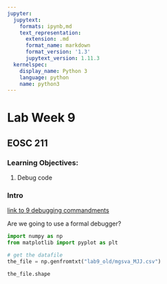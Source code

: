 ```yaml
---
jupyter:
  jupytext:
    formats: ipynb,md
    text_representation:
      extension: .md
      format_name: markdown
      format_version: '1.3'
      jupytext_version: 1.11.3
  kernelspec:
    display_name: Python 3
    language: python
    name: python3
---
```


# Lab Week 9

## EOSC 211

### Learning Objectives:

1. Debug code

### Intro

[link to 9 debugging commandments](https://www.tygertec.com/9-rules-debugging/)

Are we going to use a formal debugger? 

```python
import numpy as np
from matplotlib import pyplot as plt
```

```python
# get the datafile
the_file = np.genfromtxt("lab9_old/mgsva_MJJ.csv")

the_file.shape
```
